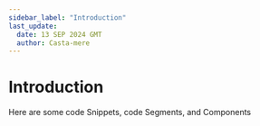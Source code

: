 ```yaml
---
sidebar_label: "Introduction"
last_update:
  date: 13 SEP 2024 GMT
  author: Casta-mere
---
```


# Introduction

Here are some code Snippets, code Segments, and Components
